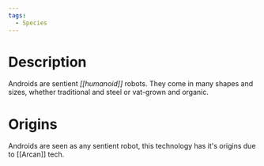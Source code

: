 ```yaml
---
tags:
  - Species
---
```

# Description
Androids are sentient *[[humanoid]]* robots. They come in many shapes and sizes, whether traditional and steel or vat-grown and organic.
# Origins
Androids are seen as any sentient robot, this technology has it's origins due to [[Arcan]] tech.